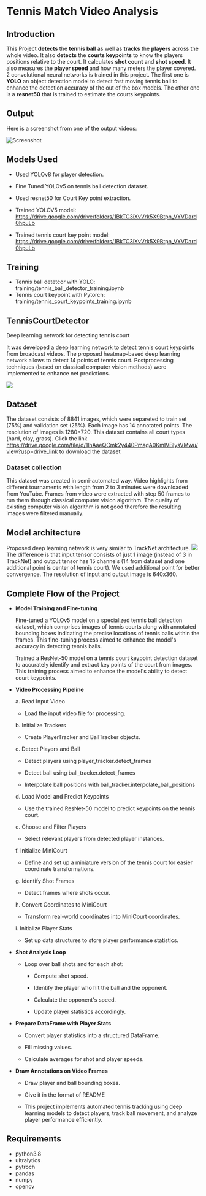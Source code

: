 
# Tennis Match Video Analysis

## Introduction
This Project **detects** the **tennis ball** as well as **tracks** the **players** across the whole video. It also **detects** the **courts keypoints** to know the players positions relative to the court. It calculates **shot count** and **shot speed**. It also measures the **player speed** and how many meters the player covered. 2 convolutional neural networks is trained in this project. The first one is **YOLO** an object detection model to detect fast moving tennis ball to enhance the detection accuracy of the out of the box models. The other one is a **resnet50** that is trained to estimate the courts keypoints. 

## Output
Here is a screenshot from one of the output videos:

![Screenshot](screenshot.jpeg)

## Models Used
* Used YOLOv8 for player detection.
* Fine Tuned YOLOv5 on tennis ball detection dataset.
* Used resnet50 for Court Key point extraction.

* Trained YOLOV5 model: https://drive.google.com/drive/folders/1BkTC3iXvVrk5X9Btpn_VYVDard0hpuLb
* Trained tennis court key point model: https://drive.google.com/drive/folders/1BkTC3iXvVrk5X9Btpn_VYVDard0hpuLb

## Training
* Tennis ball detetcor with YOLO: training/tennis_ball_detector_training.ipynb
* Tennis court keypoint with Pytorch: training/tennis_court_keypoints_training.ipynb

## TennisCourtDetector
Deep learning network for detecting tennis court

It was developed a deep learning network to detect tennis court keypoints from broadcast videos. The proposed heatmap-based deep learning
network allows to detect 14 points of tennis court. Postprocessing techniques (based on classical computer vision methods) were implemented to enhance 
net predictions.

![](dataset_example.png)

## Dataset
The dataset consists of 8841 images, which were separeted to train set (75%) and validation set (25%). Each image has 14 annotated points. 
The resolution of images is 1280×720. This dataset contains all court types (hard, clay, grass). Click the link 
https://drive.google.com/file/d/1lhAaeQCmk2y440PmagA0KmIVBIysVMwu/view?usp=drive_link to download the dataset

### Dataset collection
This dataset was created in semi-automated way. Video highlights from different tournaments with length from 2 to 3 minutes were downloaded from YouTube. 
Frames from video were extracted with step 50 frames to run them through classical computer vision algorithm. The quality of existing computer vision 
algorithm is not good therefore the resulting images were filtered manually.    

## Model architecture
Proposed deep learning network is very similar to TrackNet architecture. 
![](tracknet_arch.png) 
<br> The difference is that input tensor consists of just 1 image (instead of 3 in TrackNet) and output tensor has 15 channels (14 from dataset and one additional
point is center of tennis court). We used additional point for better convergence. The resolution of input and output image is 640x360.

## Complete Flow of the Project

* **Model Training and Fine-tuning**

  Fine-tuned a YOLOv5 model on a specialized tennis ball detection dataset, which comprises images of tennis courts along with annotated bounding boxes indicating the precise locations of tennis balls within the frames. This fine-tuning process aimed to enhance the model's accuracy in detecting tennis balls.

  Trained a ResNet-50 model on a tennis court keypoint detection dataset to accurately identify and extract key points of the court from images. This training process aimed to enhance the model's ability to detect court keypoints.

* **Video Processing Pipeline**

  a. Read Input Video

  - Load the input video file for processing.

  b. Initialize Trackers

  - Create PlayerTracker and BallTracker objects.

  c. Detect Players and Ball

    - Detect players using player_tracker.detect_frames

    - Detect ball using ball_tracker.detect_frames

    - Interpolate ball positions with ball_tracker.interpolate_ball_positions

  d. Load Model and Predict Keypoints

    - Use the trained ResNet-50 model to predict keypoints on the tennis court.

  e. Choose and Filter Players

    - Select relevant players from detected player instances.

  f. Initialize MiniCourt

    - Define and set up a miniature version of the tennis court for easier coordinate transformations.

  g. Identify Shot Frames

    - Detect frames where shots occur.

  h. Convert Coordinates to MiniCourt

    - Transform real-world coordinates into MiniCourt coordinates.

  i. Initialize Player Stats

    - Set up data structures to store player performance statistics.

* **Shot Analysis Loop**

  - Loop over ball shots and for each shot:

    - Compute shot speed.

    - Identify the player who hit the ball and the opponent.

    - Calculate the opponent's speed.

    - Update player statistics accordingly.

* **Prepare DataFrame with Player Stats**

  - Convert player statistics into a structured DataFrame.

  - Fill missing values.

  - Calculate averages for shot and player speeds.

* **Draw Annotations on Video Frames**

  - Draw player and ball bounding boxes.

  - Give it in the format of README

  - This project implements automated tennis tracking using deep learning models to detect players, track ball movement, and analyze player performance efficiently.

## Requirements
* python3.8
* ultralytics
* pytroch
* pandas
* numpy 
* opencv
